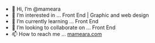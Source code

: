 - 👋 Hi, I’m @mameara
- 👀 I’m interested in ... Front End | Graphic and web design
- 🌱 I’m currently learning ... Front End
- 💞️ I’m looking to collaborate on ... Front End
- 📫 How to reach me ... [mameara.com](https://mameara.com)

<!---
mameara/mameara is a ✨ special ✨ repository because its `README.md` (this file) appears on your GitHub profile.
You can click the Preview link to take a look at your changes.
--->
